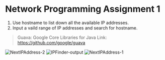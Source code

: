 # Network Programming Assignment 1
1. Use hostname to list down all the available IP addresses.
2. Input a vaild range of IP addresses and search for hostname. 


> Guava: Google Core Libraries for Java
> Link: https://github.com/google/guava

![NextIPAddress-2](https://user-images.githubusercontent.com/39330565/54080675-3482f680-4330-11e9-8865-d49dba9f22cc.PNG)
![IPFinder-output](https://user-images.githubusercontent.com/39330565/54080676-351b8d00-4330-11e9-84ab-3fd002990354.PNG)
![NextIPAddress-1](https://user-images.githubusercontent.com/39330565/54080677-351b8d00-4330-11e9-8a64-e9c3edf6271f.PNG)
